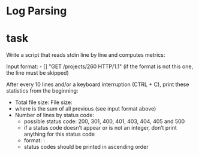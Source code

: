 # Log Parsing

# task
Write a script that reads stdin line by line and computes metrics:

Input format: <IP Address> - [<date>] "GET /projects/260 HTTP/1.1" <status code> <file size> (if the format is not this one, the line must be skipped)

After every 10 lines and/or a keyboard interruption (CTRL + C), print these statistics from the beginning:
* Total file size: File size: <total size>
* where <total size> is the sum of all previous <file size> (see input format above)
* Number of lines by status code:
    * possible status code: 200, 301, 400, 401, 403, 404, 405 and 500
    * if a status code doesn’t appear or is not an integer, don’t print
      anything for this status code
    * format: <status code>: <number>
    * status codes should be printed in ascending order
